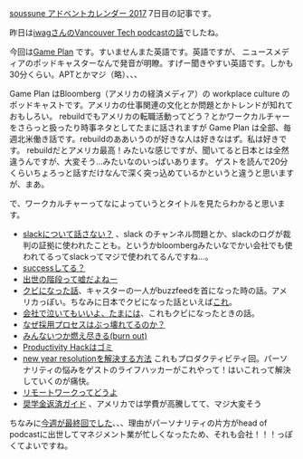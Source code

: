 [soussune アドベントカレンダー 2017](https://adventar.org/calendars/2410) 7日目の記事です。

昨日は[iwagさんのVancouver Tech podcastの話](https://iwag.github.io/mydoc/advent/120617.md)でしたね。

今回は[Game Plan](https://www.bloomberg.com/podcasts/game_plan) です。すいませんまた英語です。英語ですが、 ニュースメディアのポッドキャスターなんで発音が明瞭。すげー聞きやすい英語です。しかも30分くらい。APTとかマジ（略）、、、

Game Plan はBloomberg（アメリカの経済メディア）の workplace culture のポッドキャストです。アメリカの仕事関連の文化とか問題とかトレンドが知れておもしろい。
rebuildでもアメリカの転職活動ってどう？とかワークカルチャーをさらっと扱ったり時事ネタとしてたまに話されますが Game Plan は全部、毎週北米働き話です。rebuildのああいうのが好きな人は好きなはず。私は好きです。
rebuildだとアメリカ最高！みたいな感じですが、聞いてると日本とは全然違うんですが、大変そう…みたいなのいっぱいあります。
ゲストを読んで20分くらいちょろっと話すだけなんで深く突っ込めているかというと違うと思いますが、まあ。

で、ワークカルチャーってなによっていうとタイトルを見たらわかると思います。

* [slackについて話さない？](https://soundcloud.com/bloomberg-business/lets-talk-about-slack-baby?in=bloomberg-business/sets/game-plan) 、slack のチャンネル問題とか、slackのログが裁判の証拠に使われたことも。というかbloombergみたいなでかい会社でも使われてるってslackってマジで使われてるんですね…。
* [successしてる？](https://soundcloud.com/bloomberg-business/are-you-successful)
* [出世の階段って嘘だよねー](https://soundcloud.com/bloomberg-business/the-career-path-is-and-has-always-been-a-lie?in=bloomberg-business/sets/game-plan)
* [クビになった話](https://soundcloud.com/bloomberg-business/why-getting-fired-hurts-so-bad)、キャスターの一人がbuzzfeedを首になった時の話。アメリカっぽい。ちなみに日本でクビになった話といえば[これ](http://portal.nifty.com/kiji/120223153756_1.htm)。
* [会社で泣いてもいいよ、たまには](https://www.bloomberg.com/news/audio/2017-03-07/it-s-ok-to-cry-at-work-sometimes)、これもクビになったときの話。
* [なぜ採用プロセスはぶっ壊れてるのか？](https://soundcloud.com/bloomberg-business/can-we-fix-the-hiring-process-already?in=bloomberg-business/sets/game-plan) 
* [みんないつか燃え尽きる(burn out)](https://www.bloomberg.com/news/audio/2017-02-22/everybody-burns-out-eventually-here-s-how-you-can-fight-it)
* [Productivity Hackはゴミ](https://www.bloomberg.com/news/audio/2017-01-24/productivity-hacks-are-dumb-try-this-instead) 
* [new year resolutionを解決する方法](https://soundcloud.com/bloomberg-business/how-to-really-truly-keep-your-workplace-resolutions) これもプロダクティビティ回。パーソナリティの悩みをゲストのライフハッカーがこれやって！はいこれって解決していくのが痛快。
* [リモートワークってどうよ](https://www.bloomberg.com/news/audio/2017-06-13/is-working-from-home-too-good-to-be-true)
* [奨学金返済ガイド](https://www.bloomberg.com/news/audio/2017-05-30/the-expert-s-guide-to-not-freaking-out-about-student-debt) 、アメリカでは学費が高騰してて、マジ大変そう

ちなみに[今週が最終回でした](https://www.bloomberg.com/news/audio/2017-12-05/our-pettiest-office-complaints-compiled)、、、理由がパーソナリティの片方がhead of podcastに出世してマネジメント業が忙しくなったため、それも会社！！！っぽくてよいですね。

